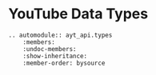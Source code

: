 # YouTube Data Types
```{eval-rst}
.. automodule:: ayt_api.types
    :members:
    :undoc-members:
    :show-inheritance:
    :member-order: bysource
```
